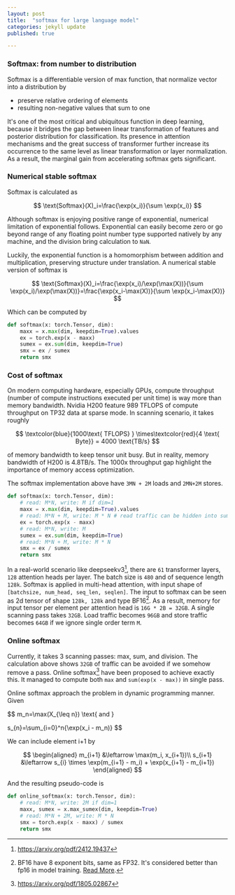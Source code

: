 ```yaml
---
layout: post
title:  "softmax for large language model"
categories: jekyll update
published: true

---
```

### Softmax: from number to distribution
Softmax is a differentiable version of max function, that normalize vector into a distribution by   
- preserve relative ordering of elements
- resulting non-negative values that sum to one

It's one of the most critical and ubiquitous function in deep learning, because it bridges the gap between linear transformation of features and posterior distribution for classification. Its presence in attention mechanisms and the great success of transformer further increase its occurrence to the same level as linear transformation or layer normalization. As a result, the marginal gain from accelerating softmax gets significant.

### Numerical stable softmax
Softmax is calculated as 

$$
\text{Softmax}(X)_i=\frac{\exp(x_i)}{\sum \exp(x_i)}
$$

Although softmax is enjoying positive range of exponential, numerical limitation of exponential follows. Exponential can easily become zero or go beyond range of any floating point number type supported natively by any machine, and the division bring calculation to `NaN`.

Luckily, the exponential function is a homomorphism between addition and multiplication, preserving structure under translation.
A numerical stable version of softmax is

$$
\text{Softmax}(X)_i=\frac{\exp(x_i)/\exp(\max(X))}{\sum \exp(x_i)/\exp(\max(X))}=\frac{\exp(x_i-\max(X))}{\sum \exp(x_i-\max(X))}
$$

Which can be computed by 
``` python
def softmax(x: torch.Tensor, dim):
    maxx = x.max(dim, keepdim=True).values
    ex = torch.exp(x - maxx)
    sumex = ex.sum(dim, keepdim=True)
    smx = ex / sumex
    return smx
```
### Cost of softmax
On modern computing hardware, especially GPUs, compute throughput (number of compute instructions executed per unit time) is way more than memory bandwidth. Nvidia H200 feature 989 TFLOPS of compute throughput on TP32 data at sparse mode. In scanning scenario, it takes roughly

$$
\textcolor{blue}{1000\text{ TFLOPS} } 
\times\textcolor{red}{4 \text{ Byte}}
=  4000 \text{TB/s}
$$

of memory bandwidth to keep tensor unit busy. But in reality, memory bandwidth of H200 is 4.8TB/s. The 1000x throughput gap highlight the importance of memory access optimization.

The softmax implementation above have `3MN + 2M` loads and `2MN+2M` stores. 
``` python
def softmax(x: torch.Tensor, dim):
    # read: M*N, write: M if dim=1
    maxx = x.max(dim, keepdim=True).values
    # read: M*N + M, write: M * N # read traffic can be hidden into sum
    ex = torch.exp(x - maxx)
    # read: M*N, write: M
    sumex = ex.sum(dim, keepdim=True)
    # read: M*N + M, write: M * N
    smx = ex / sumex
    return smx
```
In a real-world scenario like deepseekv3[^1], there are `61` transformer layers, `128` attention heads per layer. The batch size is `480` and of sequence length `128k`. Softmax is applied in multi-head attention, with input shape of `[batchsize, num_head, seq_len, seqlen]`. The input to softmax can be seen as 2d tensor of shape `128k, 128k` and type BF16[^2]. As a result, memory for input tensor per element per attention head is `16G * 2B = 32GB`. A single scanning pass takes `32GB`. Load traffic becomes `96GB` and store traffic becomes `64GB` if we ignore single order term `M`. 


### Online softmax

Currently, it takes 3 scanning passes: max, sum, and division. The calculation above shows `32GB` of traffic can be avoided if we somehow remove a pass. Online softmax[^3] have been proposed to achieve exactly this. It managed to compute both `max` and `sum(exp(x - max))` in single pass.

Online softmax approach the problem in dynamic programming manner. Given

$$
m_n=\max(X_{\leq n}) \text{ and }

s_{n}=\sum_{i=0}^n{\exp(x_i - m_n)}
$$

We can include element i+1 by

$$
\begin{aligned}
m_{i+1} &\leftarrow \max(m_i, x_{i+1})\\
s_{i+1} &\leftarrow s_{i} \times \exp(m_{i+1} - m_i) + \exp(x_{i+1} - m_{i+1})
\end{aligned}
$$

And the resulting pseudo-code is
``` python
def online_softmax(x: torch.Tensor, dim):
    # read: M*N, write: 2M if dim=1
    maxx, sumex = x.max_sumex(dim, keepdim=True)
    # read: M*N + 2M, write: M * N
    smx = torch.exp(x - maxx) / sumex
    return smx
```


[^1]: https://arxiv.org/pdf/2412.19437
[^2]: BF16 have 8 exponent bits, same as FP32. It's considered better than fp16 in model training. [Read More](https://stats.stackexchange.com/questions/637988/understanding-the-advantages-of-bf16-vs-fp16-in-mixed-precision-training).
[^3]: https://arxiv.org/pdf/1805.02867